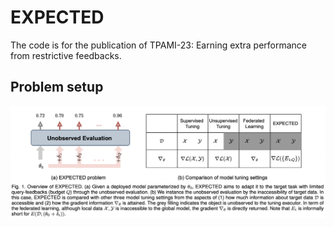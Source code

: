 # EXPECTED
The code is for the publication of TPAMI-23: Earning extra performance from restrictive feedbacks.

## Problem setup
![alt text](https://github.com/kylejingli/EXPECTED/blob/main/figs/EXPECTED%20Problem.png)


